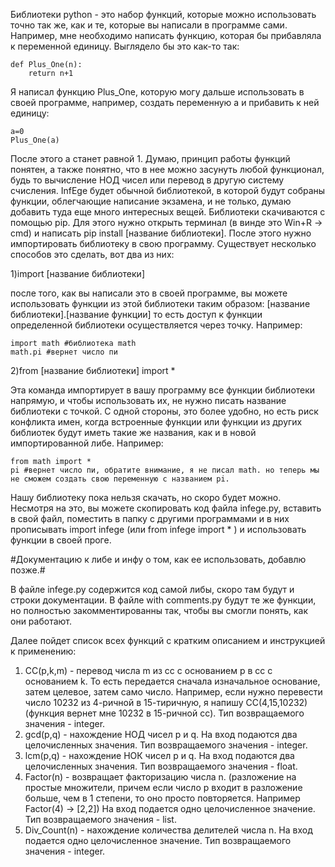 Библиотеки python - это набор функций, которые можно использовать точно так же, как и те, которые вы написали в программе сами.
Например, мне необходимо написать функцию, которая бы прибавляла к переменной единицу. Выглядело бы это как-то так:

    def Plus_One(n):
        return n+1
  
Я написал функцию Plus_One, которую могу дальше использовать в своей программе, например, создать переменную a и прибавить к ней единицу:

    a=0
    Plus_One(a)

После этого a станет равной 1. 
Думаю, принцип работы функций понятен, а также понятно, что в нее можно засунуть любой функционал, будь то вычисление НОД чисел или перевод в другую систему счисления.
InfEge будет обычной библиотекой, в которой будут собраны функции, облегчающие написание экзамена, и не только, думаю добавить туда еще много интересных вещей.
Библиотеки скачиваются с помощью pip. Для этого нужно открыть терминал (в винде это Win+R -> cmd) и написать pip install [название библиотеки].
После этого нужно импортировать библиотеку в свою программу. Существует несколько способов это сделать, вот два из них:

1)import [название библиотеки]

после того, как вы написали это в своей программе, вы можете использовать функции из этой библиотеки таким образом: [название библиотеки].[название функции]
то есть доступ к функции определенной библиотеки осуществляется через точку. Например:

    import math #библиотека math
    math.pi #вернет число пи

2)from [название библиотеки] import *

Эта команда импортирует в вашу программу все функции библиотеки напрямую, и чтобы использовать их, не нужно писать название библиотеки с точкой. 
С одной стороны, это более удобно, но есть риск конфликта имен, когда встроенные функции или функции из других библиотек будут иметь такие же названия, как и в новой импортированной либе. Например:

    from math import *
    pi #вернет число пи, обратите внимание, я не писал math. но теперь мы не сможем создать свою переменную с названием pi. 

Нашу библиотеку пока нельзя скачать, но скоро будет можно. Несмотря на это, вы можете скопировать код файла infege.py, вставить в свой файл, поместить в папку с другими программами и в них прописывать import infege (или from infege import * ) и использовать функции в своей проге.

#Документацию к либе и инфу о том, как ее использовать, добавлю позже.#

В файле infege.py содержится код самой либы, скоро там будут и строки документации. В файле with comments.py будут те же функции, но полностью закомментированны так, чтобы вы смогли понять, как они работают.

Далее пойдет список всех функций с кратким описанием и инструкцией к применению:

1) CC(p,k,m) - перевод числа m из сс с основанием p в сс с основанием k. То есть передается сначала изначальное основание, затем целевое, затем само число. Например, если нужно перевести число 10232 из 4-ричной в 15-тиричную, я напишу CC(4,15,10232) (функция вернет мне 10232 в 15-ричной сс). Тип возвращаемого значения - integer.
2) gcd(p,q) - нахождение НОД чисел p и q. На вход подаются два целочисленных значения. Тип возвращаемого значения - integer.
3) lcm(p,q) - нахождение НОК чисел p и q. На вход подаются два целочисленных значения. Тип возвращаемого значения - float.
4) Factor(n) - возвращает факторизацию числа n. (разложение на простые множители, причем если число p входит в разложение больше, чем в 1 степени, то оно просто повторяется. Например Factor(4) -> [2,2]) На вход подается одно целочисленное значение. Тип возвращаемого значения - list.
5) Div_Count(n) - нахождение количества делителей числа n. На вход подается одно целочисленное значение. Тип возвращаемого значения - integer.

